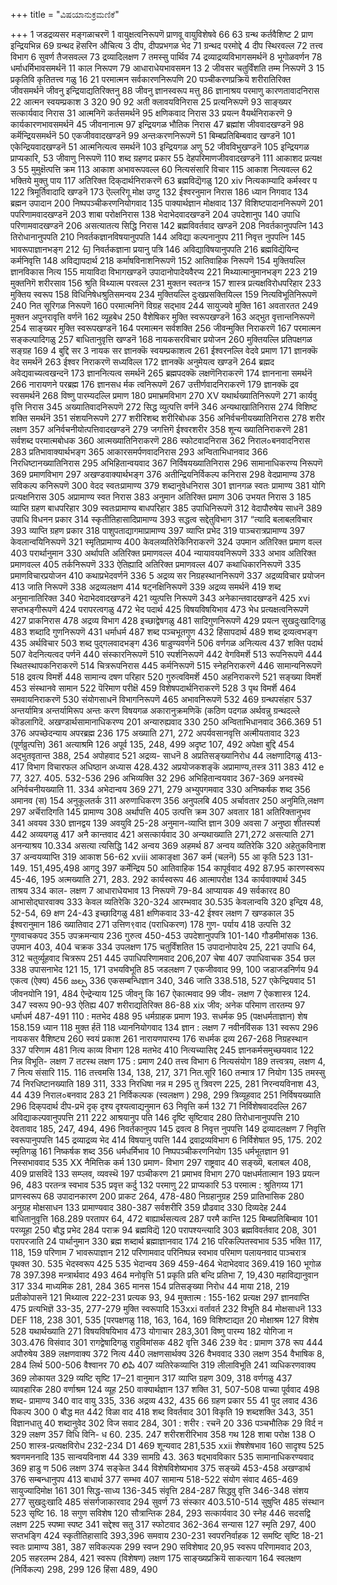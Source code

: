 +++
title = "ವಿಷಯಾನುಕ್ರಮಣಿಕೆ"

+++
1 जडद्रव्यसर 
मङ्गळाचरणॆ 
1 
वायुक्षत्वनिरूपणॆ 
प्राणवू वायुविशेषवे 
66 
63 
ग्रन्थ कर्तवैशिष्ट 
2 
प्राण इन्द्रियभिन्न 
69 
ग्रन्थद हॆसरिन औचित्य 
3 
दीप, दीपप्रभगळ भेद 
71 
ग्रन्थद परमोद्दे 
4 
दीप स्थिरवल्ल 
72 
तत्त्व विभाग 
6 
सुवर्ण तैजसवल्ल 
73 
द्रव्यादिलक्षण 
7 
तमस्सु पार्थिव 
74 
द्रव्याद्रव्यविभागसमर्थनॆ 
8 
भूगोळवर्णन 
78 
धर्माधर्मिभावसमर्थनॆ 
11 
काल निरूपण 
79 
आधाराधेयभावसमन 
13 
2 जीवसर 
चतुर्विंशति तम्म निरूपणॆ 
3 
15 
प्रकृतिवि कृतितत्त्व गळु 
16 
21 
परमात्मन सर्वकारणनिरूपणि 20 
पञ्चीकरणप्रक्रियॆ 
शरीरातिरिक्त जीवसमर्थनॆ 
जीवनु इन्द्रियाद्यतिरिक्तनु 88 जीवनु ज्ञानस्वरूप मत्तु 
86 
ज्ञानाश्रय 
परमाणु कारणतावादनिरास 
22 
आत्मन स्वयम्प्रकाश 
3 
320 
90 
92 
अती क्लावयविनिरास 
25 
प्रत्यनिरूपणॆ 
93 
साङ्ख्यर सत्कार्यवाद निरास 
31 
आत्मनिगॆ कर्तसमर्थनॆ 
95 
क्षणिकवाद निरास 
33 
प्रयत्न वैयर्थनिराकरणॆ 9 
कार्यकारणभावसमर्थनॆ 
45 
जीवनानात्म 
97 
इन्द्रियगळ भौतिक निरास 
47 
ब्रह्मांश जीववादखण्डनॆ 
98 
कर्मॆन्द्रियसमर्थनॆ 
50 
एकजीववादखण्डनॆ 
99 
अन्तःकरणनिरूपणॆ 
51 
बिम्बप्रतिबिम्बवाद खण्डनॆ 
101 
एकेन्द्रियवादखण्डनॆ 
51 
आत्मनित्यत्व समर्थनॆ 
103 
इन्द्रियगळ अणु 
52 
जीवविभुखण्डनॆ 
105 
इन्द्रियगळ प्राप्यकारि, 
53 
जीवाणु निरूपणॆ 
110 
शब्द ग्रहणद प्रकार 
55 
देहपरिमाणजीववादखण्डनॆ 111 
आकाशद प्रत्यक्ष 
3 
55 
मुमुक्षॆत्पत्ति क्रम 
113 
आकाश अभावरूपवल्ल 
60 
नित्यसंसारि विचार 
115 
आकाश नित्यवल्ल 
62 
भक्तिये मुक्तु पाय 
117 
अतिरिक्त दिक्‌दार्थनिराकरणॆ 
63 
ब्रह्मविद्यॆगळु 
120 
xiv 
नित्यकाम्यादि कर्मस्वर प 
122 
त्रिमूर्तिवादादि खण्डनॆ 
173 
ऎल्लरिगू मोक्ष उण्टु 
132 
ईश्वरनुमान निरास 
186 
ध्यान निगवाद 
134 
ब्रह्मन उपादान 
200 
निष्पपञ्चीकरणनियोगवाद 
135 
पाक्यार्थज्ञान मोक्षवाद 
137 
विशिष्टपादाननिरूपणॆ 201 
पपरिणामवादखण्डनॆ 203 
शाबा परोक्षनिरास 
138 
भेदाभेदवादखण्डनॆ 
204 
उपदेशानुप 
140 
उपाधि परिणामवादखण्डनॆ 
206 
असत्यातत्य सिद्धि निरास 
142 
ब्रह्मविवर्तवाद खण्डनॆ 
208 
निवर्तकानुपपत्नि 
143 
तिरोधानानुपपति 
210 
निवर्तकज्ञानविषयानुपपति 
144 
अविद्या कल्पनानुपप 
211 
निवृत्त नुपपत्नि 
145 
भावरूपाज्ञानभङ्ग 
212 
句 
निवर्तकज्ञाना प्रयानु पत्रि 
146 
अविद्याविषयानुपपति 
216 
ब्रह्मविद्यॆयिन्द कर्मनिवृत्ति 
148 
अविद्यापदार्थ 
218 
कर्माषविनाशनिरूपणॆ 
152 
आतिवाहिक निरूपणॆ 
154 
मुक्तियल्लि ज्ञानविकास नित्य 
155 
मायाविदा विभागखण्डनॆ 
उपादानोपादेयवैरप्य 221 
मिथ्यात्मानुमानभङ्ग 223 
219 
मुक्तनिगॆ शरीरसाव 
156 
श्रुति विथ्यात्म परवल्ल 
231 
मुक्तन स्वतन्त्र 
157 
शास्त्र प्रत्यक्षविरोधपरिहार 233 
मुक्तिय स्वरूप 
158 
विधिनिषेधश्रुतिसमन्वय 
234 
मुक्तियल्लि दुःखप्रसक्तियिल्ल 
159 
नित्यविभूतिनिरूपणॆ 
240 
नित सूरिगळ निरूपणॆ 
160 
परमात्मनिगॆ विग्रह सद्भाव 244 
सायुज्यवे मुक्ति 
161 
अवतारतत 
249 
मुक्तन अपुनरावृत्ति वर्णनॆ 
162 
व्यूहबेध 
250 
वैशेषिकर मुक्ति स्वरूपखण्डनॆ 
163 
अद्भुत वृत्तान्तनिरूपणॆ 
254 
साङ्ख्यर मुक्ति स्वरूपखण्डनॆ 
164 
परमात्मन सर्वशक्ति 
256 
जीवन्मुक्ति निराकरणॆ 
167 
परमात्मन सङ्कल्पादिगळु 
257 
बाधितानुवृत्ति खण्डनॆ 
168 
नायकसरविचार प्रयोजन 
260 
मुक्तियल्लि प्रतिपक्षगळ सङ्ग्रह 
169 
4 बुद्दि सर 
3 नायक सर 
ज्ञानक्कॆ स्वयम्प्रकाशत्व 
261 
ईश्वरनल्लि वेदवे प्रमाण 
171 
ज्ञानक्कॆ वेद समर्थनॆ 
263 
ईश्वर निराकरणॆ सध्यविल्ल 
172 
ज्ञानक्कॆ अनुमेयत्व खण्डनॆ 264 
ब्रह्मद अवेद्यवाच्यत्वखन्दनॆ 173 
ज्ञाननित्यत्व समर्थनॆ 
265 
ब्रह्मपदक्कॆ लक्षणॆनिराकरणॆ 
174 
ज्ञाननाना समर्थनॆ 
266 
नारायणने परब्रह्म 
176 
ज्ञानसध र्मक त्वनिरूपणॆ 
267 
उत्तीर्णवादनिराकरणॆ 
179 
ज्ञानक्कॆ द्रव स्वसमर्थनॆ 
268 
विष्णु पारम्यदल्लि प्रमाण 
180 
प्रमाभ्रमविभाग 
270 
XV 
यथार्थख्यातिनिरूपणॆ 
271 
कार्यवु वृत्ति निरास 
345 
अख्यातिवादनिरूपणॆ 
272 
सिद्ध व्युत्पत्ति वर्णनॆ 
346 
अन्यथाखातिनिरास 
274 
विशिष्ट शक्ति समर्थनॆ 
351 
संशयनिरूपणॆ 
277 
शरीरिशब्द शरीरिबोधक 
356 
अनिर्वचनीयख्यातिनिरास 
278 
शरीर लक्षण 
357 
अनिर्वचनीयोत्पत्तिवादखण्डनॆ 279 
जगत्तिगॆ ईश्वरशरीर 
358 
शून्य ख्यातिनिराकरणॆ 
281 
सर्वशब्द परमात्मबोधक 360 
आत्मख्यातिनिराकरणॆ 
286 
स्फोटवादनिरास 
362 
निराल०बनवादनिरास 
283 
प्रतिभावाक्यार्थभङ्ग 
365 
आकारसमर्पणवादनिरास 
293 
अन्विताभिधानवाद 
366 
निरधिष्टानख्यातिनिरास 
295 
अभिहितान्वयवाद 
367 
निर्विषयख्यातिनिरास 
296 
सामानाधिकरण्य निरूपणॆ 
369 
प्रमाणविभाग 
297 
अखण्डवाक्यार्थभङ्ग 
376 
अतीन्द्रियनिर्विकल्प कनिरास 
298 
वेदप्रामाण्य 
378 
सविकल्प कनिरूपणॆ 
300 
वेदद स्वतःप्रामाण्य 
379 
शब्दानुवेधनिरास 
301 
ज्ञानगळ स्वतः प्रामाण्य 
381 
योगि प्रत्यक्षनिरास 
305 
अप्रामाण्य स्वत निरास 
383 
अनुमान अतिरिक्त प्रमाण 
306 
उभयत निरास 
3 
185 
व्याप्ति ग्रहण बाधपरिहार 
309 
स्वतःप्रामाण्य बाधपरिहार 385 
उपाधिनिरूपणॆ 
312 
वेदापौरुषेय साधनॆ 
389 
उपाधि विधनन प्रकार 
314 
स्कृतीतिहासादिप्रामाण्य 
393 
सद्धत्व सद्देतुविभाग 
317 
“त्यादि बलाबलविचार 
393 
व्याप्ति ग्रहण प्रकार 
318 
पाशुपताद्यागमाप्रामाण्य 397 
व्याप्ति प्रभेद 
319 
पाञ्चरात्रप्रामाण्य 
397 
केवलान्वयिनिरूपणॆ 
321 
स्मृतिप्रामाण्य 
400 
केवलव्यतिरेकिनिराकरणॆ 
324 
उपमान अतिरिक्त प्रमाण वल्ल 403 
परार्थानुमान 
330 
अर्थापति अतिरिक्त प्रमाणवल्ल 404 
न्यायावयवनिरूपणॆ 
333 
अभाव अतिरिक्त प्रमाणवल्ल 405 
तर्कनिरूपणॆ 
333 
ऐतिह्यादि अतिरिक्त प्रमाणवल्ल 407 
कथाधिकारनिरूपणॆ 
335 
प्रमाणविचारप्रयोजन 
410 
कथाप्रभेदवर्णनॆ 
336 
5 अद्रव्य सर 
निग्रहस्थाननिरूपणॆ 
337 
अद्रव्यविचार प्रयोजन 
413 
जाति निरूपणॆ 
338 
अद्रव्यलक्षण 
414 
षट्नक्षिनिरूपणॆ 
339 
अद्रव्य समर्थनॆ 
419 
शब्द अनुमानातिरिक्त 
340 
भेदाभेदवादखण्डनॆ 
421 
व्युत्पत्ति निरूपणॆ 
343 
अनेकान्तवादखण्डनॆ 
425 
xvi 
सप्तभङ्गीरूपणॆ 
424 
परापरत्वगळु 
472 
भेद पदार्थ 
425 
विषयविषयिभाव 
473 
भेध प्रत्यक्षत्वनिरूपणॆ 
427 
प्राकनिरास 
478 
अद्रव्य विभाग 
428 
इच्छाद्वेषगळु 
481 
सादिगुणनिरूपणॆ 
429 
प्रयत्न सुखदुःखादिगळु 
483 
शब्दादि गुणनिरूपणॆ 
431 
धर्माधर्म 
487 
शब्द पञ्चभूतगुण 
432 
हिंसापदार्थ 
489 
शब्द द्रव्यत्वभङ्ग 
435 
अर्थविचार 
503 
शब्द पुद्गलवादभङ्ग 
436 
षाडुण्यवर्णनॆ 
506 
वर्णगळ अनित्यत्व 
437 
शक्ति पदार्थ 
507 
वेदनित्यत्वद पर्णनॆ 
440 
संस्कारनिरूपणॆ 
510 
स्पर्शनिरूपणॆ 
442 
वेगविमर्शॆ 
513 
रूपनिरूपणॆ 
444 
स्थितस्थापकनिराकरणॆ 
514 
चित्ररूपनिरास 
445 
कर्मनिरूपणॆ 
515 
स्नेहनिराकरणॆ 
446 
सामान्यनिरूपणॆ 
518 
द्रवत्य विमर्शॆ 
448 
सामान्य दषण परिहार 
520 
गुरुत्वविमर्शॆ 
450 
अहनिराकरणॆ 
521 
सङ्ख्या विमर्शॆ 
453 
संस्थानवे सामान 
522 
पॆरिमाण परीक्षॆ 
459 
विशेषपदार्थनिराकरणॆ 
528 
3 
पृथ विमर्शॆ 
464 
समवायनिराकरणॆ 
530 
संयोगसाधनॆ विभागनिरूपणॆ 
465 
अभावनिरूपणॆ 
532 
469 
ग्रन्थपसंहार 
537 
अन्तर्यामित्र 
अन्तर्यामिरूप 
अन्तः करण 
विषयगळ अकारानुक्रमणिकॆ 
(कठिण पदगळ अर्थवन्नु ग्रन्थदल्ले कॊडलागिदॆ. 
अखण्डार्थसामानाधिकरण्य 
201 
अन्यारुह्यवाद 
330 
250 
अन्विताभिधानवाद 
366.369 
51 
376 
अपच्छेदन्याय अपरब्रह्म 
236 
175 
अख्याति 
271, 272 
अपर्यवसानवृत्ति 
अत्मीयतावाद 
323 
(पूर्णव्रुत्पत्ति) 
361 
अत्याश्रमि 
126 
अपूर्व 
135, 248, 499 
अदृष्ट 
107, 492 
अपेक्षा बुद्दि 
454 
अद्भुतवृतान्त 
388, 254 
अपोहवाद 
521 
अद्रव्य- साधनॆ 
8 
अप्रतिसङ्ख्यानिरोध 
44 
लक्षणादिगळु 
413-417 
विभाग 
विचारफल 
अधिष्ठान अध्यास 
428.432 
अप्रयोजकशङ्कॆ 
अप्रामाण्य,तस्त्र 
311 
383 
412 
e 77, 327. 405. 532-536 
296 
अभिव्यक्ति 
32 
296 
अभिहितान्वयवाद 
367-369 
अनवस्थॆ 
अनिर्वचनीयख्याति 
11. 334 
अभेदान्वय 
369 
271, 279 
अभ्युपगमवाद 
330 
अनिष्कर्षक शब्द 
356 
अमानव (स) 
154 
अनुकूलतर्क 
311 
अरुणाधिकरण 
356 
अनुपलबि 
405 
अर्चावतार 
250 
अनुमिति,लक्षण 
297 
अर्चॆरादिगति 
145 
प्रामाण्य 
308 
अर्थापत्ति 
405 
उत्पत्ति क्रम 
307 
अवतार 
181 
अतिरिक्तानुभव 
341 
अवयव 
330 
ज्ञानद्वय 
139 
अवयुवि 
25-28 
अनुमान-व्याप्ति ज्ञान 
309 
अवसा 
7 
अनुष्ठा शीतस्पर्श 
442 
अव्ययगळु 
417 
अनै कान्तवाद 
421 
असत्कार्यवाद 
30 
अन्यथाख्याति 
271,272 
असत्याति 
271 
अनन्याश्रय 
10.334 
असत्या त्यसिद्धि 
142 
अन्वय 
369 
अहमर्थ 
87 
अन्वय व्यतिरेकि 
320 
अहेतुकविनाश 
37 
अन्वयव्याप्ति 
319 
आकाश 
56-62 
xviii 
आकाङ्क्षा 
367 
कर्म (चलनॆ) 
55 
आ कृति 
523 
131-149. 151,495,498 
आगदु 
397 
कर्मेन्द्रिय 
50 
आतिवाहिक 
154 
कापूर्ववाद 
492 
87.95 
कारणस्वरूप 
45-46, 195 
अत्मख्याति 
271, 283. 292 
कार्यस्वरूप 
46 
आत्मापरोक्ष 
134 
कार्यवाक्यार्थ 
345 
ताश्रय 
334 
काल- लक्षण 
7 
आधाराधेयभाव 
13 
निरूपणॆ 
79-84 
आप्यायक 
49 
सर्वकारद 
80 
आभासोद्घारवाक्य 
333 
केवल व्यतिरेकि 
320-324 
आरम्भवाद 
30.535 
केवलान्वयि 
320 
इन्द्रिय 
48, 52-54, 69 
क्षण 
24-43 
इच्छादिगळु 
481 
क्षणिकवाद 
33-42 
ईश्वर लक्षण 
7 
खण्डकाल 
35 
ईश्वरानुमान 
186 
ख्यातिवाद 
271 
उत्तिण९वाद (पराधिकरण) 
178 
गुण- पर्याय 
418 
उत्पत्ति 
32 
गुणवाचकपद 
355 
उपक्रमन्याय 
236 
गुरुत्व 
450-453 
उपदेशानुपपत्रि 
101-140 
गौडमीमांसक 
136. 
उपमान 
403, 404 
चक्रक 
334 
उपलक्षण 
175 
चतुर्विंशतित 
15 
उपादानोपादेय 
25, 221 
उपाधि 
64, 312 
चतुर्व्यूहवाद चित्ररूप 
251 
445 
उपाधिपरिणामवाद 
206,207 
चेषा 
407 
उपाधिवाचक 
354 
छल 
338 
उपासनाभेद 
121 
15, 171 
उभयविभूति 
85 
जडलक्षण 
7 
एकजीववाद 
99, 100 
जडाजडनिर्णय 
94 
एकत्व (ऐक्य) 
456 
జల్ప 
336 
एकसम्बन्धिज्ञान 
340, 346 
जाति 
338.518, 527 
एकेन्द्रियवाद 
51 
जीवनयोनि 
191, 484 
ऐन्द्रेन्याय 
125 
जीवनु कि 
167 
ऐकात्मवाद 
99 
जीव- लक्षण 
7 
ऐकशास्त्र 
124. 347 
स्वरूप 
90-93 
ऐतिह्य 
407 
शरीराद्यतिरिक्त 
86-88 
xix 
जीव; अनेक 
परिमाण तारतम्य 
97 
धर्माधर्म 
487-491 
110 
: मतभेद 
488 
95 
धर्मग्राहक प्रमाण 
193. 
सधर्मक 
95 
(पक्षधर्मताज्ञान) 
शेष 
158.159 
ध्यान 
118 
मुक्त र्हतॆ 
118 
ध्याननियोगवाद 
134 
ज्ञान : लक्षण 
7 
नवीनविंसक 
131 
स्वरूप 
296 
नायकसर वैशिष्ट्य 
260 
स्वयं प्रकाश 
261 
नारायणपारम्य 
176 
सधर्मक द्रव्य 
267-268 
निग्रहस्थान 
337 
परिणाम 
481 
नित्य काव्य विभाग 
128 
मतभेद 
410 
नित्यच्यासिद्द 
245 
ज्ञानकर्मसमुच्छयवाद 
122 
निन्न विभूति- लक्षण 
7 
तटस्थ लक्षण 
175 
: प्रमाण 
240 
तत्त्व विभाग 
6 
नित्यसंयोग 
189 
तत्त्वत्रय, लक्षण 
4, 7 
नित्य संसारि 
115. 116 
तत्त्वमसि 
134, 138, 217, 371 
नित.सूरि 
160 
तन्मात्र 
17 
नियोग 
135 
तमस्सु 
74 
निरधिष्टानख्याति 
189 
311, 333 
निरधिषा नन्न म 
295 
तु 
त्रिवरण 
225, 281 
निरन्वयविनाश 
43, 44 
439 
निराल०बनवाद 
283 
21 
निर्विकल्पक (स्वलक्षण ) 298, 299 
त्रिव्यूहवाद 
251 
निर्विषयख्याति 
296 
दिक्‌पदार्थ 
दीप-प्रभॆ 
दृक् दृश्य 
दृश्यत्वाद्यनुमान 
63 
निवृत्ति कर्म 
132 
71 
निर्विशेषवाददल्लि 
267 
अविद्याकल्पवानुपपत्ति 
211 
222 
आश्रयानुप पति 
146 
दृष्टि सृष्टिवाद 
280 
तिरोधानानुपपत्ति 
210 
देवतावाद 
185, 247, 494, 496 
निवर्तकानुपप 
145 
द्रवत्व 
8 
निवृत्त नुपपत्ति 
149 
द्रव्यादलक्षण 
7 
निवृत्ति स्वरूपानुपपत्ति 
145 
द्रव्याद्रव्य भेद 
414 
विषयानु पपत्ति 
144 
द्रवाद्रव्यविभाग 
6 
निर्विशेषात 
95, 175. 202 
स्मृतिगळु 
161 
निष्कर्षक शब्द 
356 
धर्मधर्मिभाव 
10 
निष्पपञ्चीकरणनियोग 
135 
धर्मभूतज्ञान 
91 
निस्सभाववाद 
535 
XX 
नैमित्तिक कर्म 
130 
प्रमाण- विभाग 
297 
राष्ट्रवाद 
40 
सङ्ख्यॆ, बलाबल 
408, 409 
प्रासविदॆ 
133 
सम्प्लव, व्यवस्थॆ 
197 
पञ्चीकरण 
21 
प्रमाभव विभाग 
270 
पक्षधर्मतात्मान 
193 
प्रयत्न 
96, 483 
परतन्त्र स्वभाव 
535 
प्रवृत्त कर्दु 
132 
परमाणु 
22 
प्राप्यकारि 
53 
परमात्म : श्रुतिगय्य 
171 
प्राणस्वरूप 
68 
उपादानकारण 
200 
प्राकट 
264, 478-480 
निग्रहानुग्रह 
259 
प्रातिभासिक 
280 
अनुग्रह मोक्षसाधन 
133 
प्रामाण्यवाद 
380-387 
सर्वशरीरि 
359 
प्रौढवाद 
330 
दिव्यदेह 
244 
बाधितानुवृत्ति 
168.289 
परतापर 
64, 472 
बाह्यार्थसत्यत्व 
287 
परमै कान्ति 
125 
बिम्बप्रतिबिम्बाव 
101 
परव्यूहा 
250 
बौद्ध प्रभेद 
284 
पराक्र 
94 
ब्रह्मविद्यॆ 
120 
परापश्यन्त्यादि 
303 
ब्रह्मविवर्तवाद 
208, 301 
परापरजाति 
24 
पार्थानुमान 
330 
ब्रह्म शब्दार्थ ब्रह्माज्ञानवाद 
174 
216 
परिकल्पितस्वभाव 
535 
भक्ति 
117, 118, 159 
परिणाम 
7 
भावरूपाज्ञान 
212 
परिणामवाद 
परिनिष्पन्न स्वभाव 
परिमाण 
पलायनवाद 
पाञ्चरात्र 
पृथक्त 
30. 535 
भेदस्वरूप 
425 
535 
भेदान्वय 
369 
459-464 
भेदाभेदवाद 
369.419 
160 
भूगोळ 
78 
397.398 
मन्त्रार्थवाद 
493 
464 
मनोवृत्ति 
51 
प्रकृति 
प्रति बन्दि 
प्रतिभा 
7, 19,430 
महाविद्यानुवान 
317 
334 
माध्यमिक 
281, 284 
365 
मानस 
154 
प्रतिसङ्ख्या निरोध 
44 
माया 
218, 219 
प्रतीकोपासनॆ 
121 
मिथ्यात्व 
222-231 
प्रत्यक 
93, 94 
मुक्तात्म : 
155-162 
प्रत्यक्ष 
297 
ज्ञानवाप्ति 
475 
प्रत्यभिज्ञॆ 
33-35, 277-279 
मुक्ति स्वरूपादि 
153xxi 
वर्तावर्त 
232 
विभूति 
84 
मोक्षसाधनॆ 
133 
DEF 118, 238 301, 535 
[परपक्षगळु 
118, 163, 164, 169 
विशिष्टाद्यत 
20 
मोक्षाश्रम 
127 
विशेष 
528 
यथार्थख्याति 
271 
विषयविषयिभाव 
473 
योगाचार 
283,301 
विष्णु पारम्य 
182 
योगिजा न 
303.476 
विसंवाद 
301 
रागद्वेषादिगळु 
राहुविमांसक 
482 
वृत्ति 
346 
239 
वेद : प्रामाण 
378 
रूप 
444 
अपौरुषेय 
389 
लक्षणवाक्य 
372 
नित्य 
440 
लक्षणसार्थक्य 
326 
वैभववाद 
330 
लक्षण 
354 
वैभाषिक 
8, 284 
लिर्थ 
500-506 
वैश्वानर 
70 
లిపి 
407 
व्यतिरेकव्याप्ति 
319 
लीलाविभूति 
241 
व्यधिकरणवाक्य 
369 
लोकायत 
329 
व्यष्टि सृष्टि 
17–21 
वानुमान 
317 
व्याप्ति ग्रहण 
309, 318 
वर्णगळु 
437 
व्यावहारिक 
280 
वर्णाश्रम 
124 
व्यूह 
250 
वाक्यार्थज्ञान 
137 
शक्ति 
31, 507-508 
पाच्या पूर्ववाद 
498 
शब्द- प्रामाण्य 
340 
वाद 
वायु 
335, 336 
अद्रव्य 
432, 435 
66 
ग्रहण प्रकार 
55 
41 
पुद लवाद 
436 
पिकल्प 
300 
0 
बौद्ध मत 
442 
विळा वाद 
418 
शब्द विवर्तवाद 
301 
विकृति 
19 
शब्दशक्ति 
343, 351 
विज्ञानधातु 
40 
शब्दानुवेद 
302 
विज सवाद 
284, 301 
: 
शरीर : रचनॆ 
20 
336 
पञ्चभौतिक 
29 
विर्द 
न 
329 
लक्षण 
357 
विधि 
विनि- 
ध 
60. 235. 247 
शरीरशरीरिभाव 
358 
गथ 
128 
शाबा परोक्ष 
138 
O 
250 
शास्त्र-प्रत्यक्षविरोध 232-234 
D1 
469 
शून्यवाद 
281,535 
xxii 
शेषशेषभाव 
160 
सादृश्य 
525 
श्रवणमननादि 
135 
सान्वयविनाश 
44 
339 
सामग्रि 
43. 363 
षद्भावविकार 
535 
सामानाधिकरण्यवाद 
369 
हाडु ण 
506 
लक्षण 
374 
सङ्केत 
344 
विशेषविशेष्यभाव 
375 
सङ्ख्यॆ 
453-458 
अखण्डार्थ 
376 
सम्बन्धानुपप 
413 
बाधार्थ 
377 
सम्भव 
407 
सामान्य 
518-522 
संयोग 
संवाद 
465-469 
सायुज्यादिमोक्ष 
161 
301 
सिद्ध-साध्य 
136-345 
संवृत्ति 
284-287 
सिद्धवु वृत्ति 
346-348 
संशय 
277 
सुखदुःखादि 
485 
संसर्गजाकारवाद 
294 
सुवर्ण 
73 
संस्कार 
403.510-514 
सुषुप्ति 
485 
संस्थान 
523 
सृष्टि 
16. 18 
सगुण सविशेष 
120 
सौत्रान्तिक 
284, 293 
सत्कार्यवाद 
30 
स्नेह 
446 
सदसद्वि लक्षण 
225 
स्पष्मा स्पष्ट 
341 
सद्देश्व सतु 
317 
स्फोटवाद 
362-364 
सन्यास 
127 
स्मृति 
297, 400 
सप्तभङ्गि 
424 
स्कृतीतिहासादि 
393,396 
समवाय 
230-231 
स्वपरनिर्वाहक 
12 
समष्टि सृष्टि 
18-21 
स्वतः प्रामाण्य 
381, 387 
सविकल्पक 
299 
स्वप्न 
290 
सविशेषाद 
20,95 
स्वरूप परिणामवाद 
203, 205 
सहरलम्भ 
284, 421 
स्वरूप (विशेषण) लक्षण 
175 
साङ्ख्यप्रक्रियॆ साकत्याग 
164 
स्वलक्षण (निर्विकल्प) 
298, 299 
126 
हिंसा 
489, 490 
